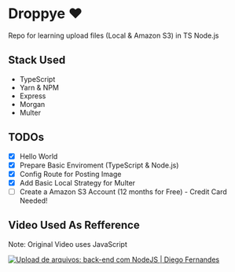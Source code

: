 # Droppye ❤

Repo for learning upload files (Local & Amazon S3) in TS Node.js

## Stack Used

- TypeScript
- Yarn & NPM
- Express
- Morgan
- Multer

## TODOs

- [x] Hello World
- [x] Prepare Basic Enviroment (TypeScript & Node.js)
- [x] Config Route for Posting Image
- [x] Add Basic Local Strategy for Multer
- [ ] Create a Amazon S3 Account (12 months for Free) - Credit Card Needed!

## Video Used As Refference

Note: Original Video uses JavaScript

[![Upload de arquivos: back-end com NodeJS | Diego Fernandes](http://img.youtube.com/vi/MkkbUfcZUZM/0.jpg)](http://www.youtube.com/watch?v=MkkbUfcZUZM 'Upload de arquivos: back-end com NodeJS | Diego Fernandes')
